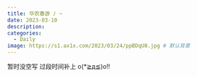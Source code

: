 ```yaml
---
title: 华农春游 ♪ ~
date: 2023-03-10
description: 
categories:
  - Daily
image: https://s1.ax1x.com/2023/03/24/ppBDqU0.jpg # 默认背景
---
```


暂时没空写 过段时间补上 o(*≧д≦)o!!